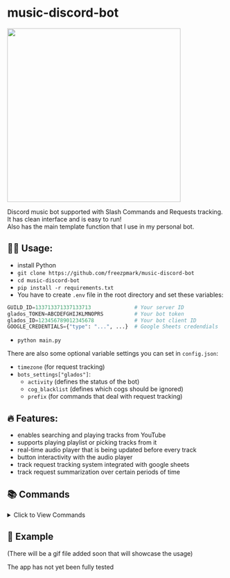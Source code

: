# music-discord-bot

<img src="https://github.com/freezpmark/music-discord-bot/blob/5ee04c49f125e964deecb80b83e5debce359308b/screenshot1.png" height="400"/>

Discord music bot supported with Slash Commands and Requests tracking. It has clean interface and is easy to run!  
Also has the main template function that I use in my personal bot.

## 🧑‍💻 Usage:
 - install Python
 - `git clone https://github.com/freezpmark/music-discord-bot`
 - `cd music-discord-bot`
 - `pip install -r requirements.txt`
 - You have to create `.env` file in the root directory and set these variables:
```py
GUILD_ID=133713371337133713              # Your server ID
glados_TOKEN=ABCDEFGHIJKLMNOPRS          # Your bot token
glados_ID=123456789012345678             # Your bot client ID
GOOGLE_CREDENTIALS={"type": "...", ...}  # Google Sheets credendials
```
 - `python main.py`

There are also some optional variable settings you can set in `config.json`:
 - `timezone` (for request tracking)
 - `bots_settings["glados"]`:
   - `activity` (defines the status of the bot)
   - `cog_blacklist` (defines which cogs should be ignored)
   - `prefix` (for commands that deal with request tracking)


## 🔥 Features:
 - enables searching and playing tracks from YouTube
 - supports playing playlist or picking tracks from it
 - real-time audio player that is being updated before every track
 - button interactivity with the audio player
 - track request tracking system integrated with google sheets
 - track request summarization over certain periods of time

## 📚 Commands
<details><summary>Click to View Commands</summary>

| Name        | Description                               | Options                                                   |
|-------------|-------------------------------------------|-----------------------------------------------------------|
| ⏸️         | Pauses the current song                    |                                                           |
| ▶️         | Resumes the current song                   |                                                           |
| ⏭️         | Skips the current song                     |                                                           |
| 🔁         | Loops the queue                            |                                                           |
| 🔂         | Loops currently playing track              |                                                           |
| 🔀         | Shuffles the queue of songs that weren't yet played          |                                         |
| `play`     | Searches and plays/adds the track into queue                  | `search`: search prompt / URL          |
| `playlist` | Allows you to pick tracks from 25 last songs in the playlist  | `playlist_url`: url of playlist        |
| `search`   | Gives you list of tracks to choose from the search prompt     | `search`: search prompt                |
| `seek`     | Gets into certain timestamp in currently playing track        | `second`: timestamp in seconds         |
| `jump`     | Skips to a specific song in the queue       | `index`: index number in the queue                       |
| `remove`   | Removes a song from the queue               | `index`: index number in the queue                       |
| `volume`   | Changes the volume (10% is default)         | `volume`: from 1 to 100 (in %)                           |
| `clear`    | Clears the queue                            | `song`: The song number                                  |
| `history`  | Saves all requests into google sheets log   | (use prefix) `limit`: amount of msgs to take into account|
| `create_stats` | Creates stats out from the requests log | (use prefix)                                             |
</details>

## 👀 Example
(There will be a gif file added soon that will showcase the usage)  

The app has not yet been fully tested
